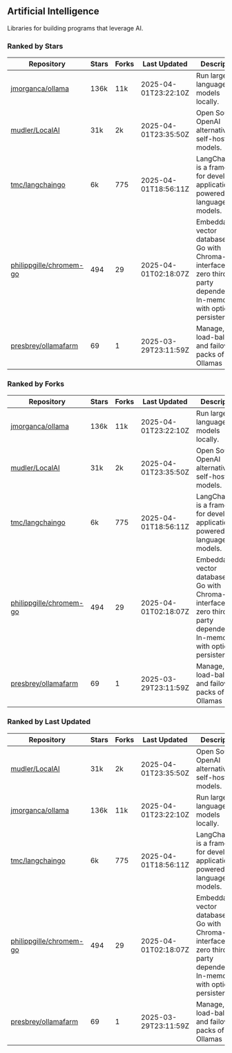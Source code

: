## Artificial Intelligence

Libraries for building programs that leverage AI.

### Ranked by Stars

| Repository | Stars | Forks | Last Updated | Description | 
|------------|-------|-------|--------------|-------------|
| [jmorganca/ollama](https://github.com/jmorganca/ollama) | 136k | 11k | 2025-04-01T23:22:10Z |  Run large language models locally. |
| [mudler/LocalAI](https://github.com/mudler/LocalAI) | 31k | 2k | 2025-04-01T23:35:50Z |  Open Source OpenAI alternative, self-host AI models. |
| [tmc/langchaingo](https://github.com/tmc/langchaingo) | 6k | 775 | 2025-04-01T18:56:11Z |  LangChainGo is a framework for developing applications powered by language models. |
| [philippgille/chromem-go](https://github.com/philippgille/chromem-go) | 494 | 29 | 2025-04-01T02:18:07Z |  Embeddable vector database for Go with Chroma-like interface and zero third-party dependencies. In-memory with optional persistence. |
| [presbrey/ollamafarm](https://github.com/presbrey/ollamafarm) | 69 | 1 | 2025-03-29T23:11:59Z |  Manage, load-balance, and failover packs of Ollamas |

### Ranked by Forks

| Repository | Stars | Forks | Last Updated | Description | 
|------------|-------|-------|--------------|-------------|
| [jmorganca/ollama](https://github.com/jmorganca/ollama) | 136k | 11k | 2025-04-01T23:22:10Z |  Run large language models locally. |
| [mudler/LocalAI](https://github.com/mudler/LocalAI) | 31k | 2k | 2025-04-01T23:35:50Z |  Open Source OpenAI alternative, self-host AI models. |
| [tmc/langchaingo](https://github.com/tmc/langchaingo) | 6k | 775 | 2025-04-01T18:56:11Z |  LangChainGo is a framework for developing applications powered by language models. |
| [philippgille/chromem-go](https://github.com/philippgille/chromem-go) | 494 | 29 | 2025-04-01T02:18:07Z |  Embeddable vector database for Go with Chroma-like interface and zero third-party dependencies. In-memory with optional persistence. |
| [presbrey/ollamafarm](https://github.com/presbrey/ollamafarm) | 69 | 1 | 2025-03-29T23:11:59Z |  Manage, load-balance, and failover packs of Ollamas |

### Ranked by Last Updated

| Repository | Stars | Forks | Last Updated | Description | 
|------------|-------|-------|--------------|-------------|
| [mudler/LocalAI](https://github.com/mudler/LocalAI) | 31k | 2k | 2025-04-01T23:35:50Z |  Open Source OpenAI alternative, self-host AI models. |
| [jmorganca/ollama](https://github.com/jmorganca/ollama) | 136k | 11k | 2025-04-01T23:22:10Z |  Run large language models locally. |
| [tmc/langchaingo](https://github.com/tmc/langchaingo) | 6k | 775 | 2025-04-01T18:56:11Z |  LangChainGo is a framework for developing applications powered by language models. |
| [philippgille/chromem-go](https://github.com/philippgille/chromem-go) | 494 | 29 | 2025-04-01T02:18:07Z |  Embeddable vector database for Go with Chroma-like interface and zero third-party dependencies. In-memory with optional persistence. |
| [presbrey/ollamafarm](https://github.com/presbrey/ollamafarm) | 69 | 1 | 2025-03-29T23:11:59Z |  Manage, load-balance, and failover packs of Ollamas |

